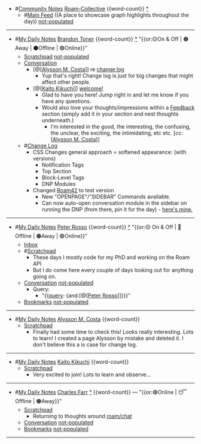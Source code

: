 - #[Community Notes](<Community Notes.md>) [Roam-Collective](<Roam-Collective.md>) {{word-count}} [*]([rc](<rc.md>))
    - #[Main Feed](<Main Feed.md>) ((A place to showcase graph highlights throughout the day)) [not-populated](<not-populated.md>) 
- ---
- #[My Daily Notes](<My Daily Notes.md>) [Brandon Toner](<Brandon Toner.md>) {{word-count}} [*]([bnt](<bnt.md>)) "{{or:🟡On & Off | 🟠Away | ⚫️Offline | 🟢Online}}"
    - [Scratchpad](<Scratchpad.md>) [not-populated](<not-populated.md>)
    - [Conversation](<Conversation.md>) 
        - [@[[Alysson M. Costa](<@[[Alysson M. Costa.md>)]] re [change log](((BLrKswZok)))
            - Yup that's right! Change log is just for big changes that might affect other people.
        - [@[[Kaito Kikuchi](<@[[Kaito Kikuchi.md>)]] [welcome!](((HJB-DxxGd)))
            - Glad to have you here! Jump right in and let me know if you have any questions. 
            - Would also love your thoughts/impressions within a [Feedback](<Feedback.md>) section (simply add it in your section and nest thoughts underneath.)
                - I'm interested in the good, the interesting, the confusing, the unclear, the exciting, the intimidating, etc etc. [cc:[[Alysson M. Costa](<cc:[[Alysson M. Costa.md>)]]
    - #[Change Log](<Change Log.md>) 
        - CSS Changes general approach = softened appearance: (with versions)
            - Notification Tags
            - Top Section
            - Block-Level Tags
            - DNP Modules
        - Changed [Roam42](<Roam42.md>) to test version
            - New "OPENPAGE"/"SIDEBAR" Commands available.
            - Can now auto-open conversation module in the sidebar on running the DNP (from there, pin it for the day) - [here's mine.](((tz8gJ1NJv)))
- ---
- #[My Daily Notes](<My Daily Notes.md>) [Peter Rosso](<Peter Rosso.md>) {{word-count}} [*]([ptr](<ptr.md>))   "{{or:🟡 On & Off | 🚫 Offline | 🟠Away | 🟢Online}}"
    - [Inbox](<Inbox.md>)
    - #[Scratchpad](<Scratchpad.md>) 
        - These days I mostly code for my PhD and working on the Roam API
        - But I do come here every couple of days looking out for anything going on.
    - [Conversation](<Conversation.md>) [not-populated](<not-populated.md>)
        - Query:
            - "{{[query](<query.md>): {and:[@[[Peter Rosso](<@[[Peter Rosso.md>)]]}}}"
    - [Bookmarks](<Bookmarks.md>) [not-populated](<not-populated.md>)
- ---
- #[My Daily Notes](<My Daily Notes.md>) [Alysson M. Costa](<Alysson M. Costa.md>) {{word-count}}
    - [Scratchpad](<Scratchpad.md>) 
        - Finally had some time to check this! Looks really interesting. Lots to learn! I created a page Alysson by mistake and deleted it. I don't believe this a is case for change log.
- ---
- #[My Daily Notes](<My Daily Notes.md>) [Kaito Kikuchi](<Kaito Kikuchi.md>) {{word-count}}
    - [Scratchpad](<Scratchpad.md>)
        - Very excited to join! Lots to learn and observe...
- ---
- #[My Daily Notes](<My Daily Notes.md>) [Charles Farr](<Charles Farr.md>) [°]([csf](<csf.md>)) {{word-count}} — "{{or:🟢Online | 😴 Offline | 🟠Away}}"
    - [Scratchpad](<Scratchpad.md>) 
        - Returning to thoughts around [roam/chat](<roam/chat.md>)
    - [Conversation](<Conversation.md>) [not-populated](<not-populated.md>)
    - [Bookmarks](<Bookmarks.md>) [not-populated](<not-populated.md>)
- ---

